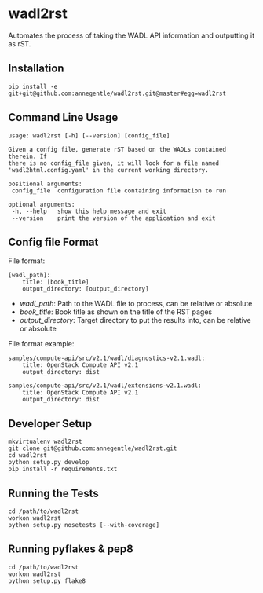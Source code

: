 # wadl2rst

Automates the process of taking the WADL API information and outputting it as rST.

## Installation

    pip install -e git+git@github.com:annegentle/wadl2rst.git@master#egg=wadl2rst

## Command Line Usage

    usage: wadl2rst [-h] [--version] [config_file]

    Given a config file, generate rST based on the WADLs contained therein. If
    there is no config_file given, it will look for a file named
    'wadl2html.config.yaml' in the current working directory.

    positional arguments:
     config_file  configuration file containing information to run

    optional arguments:
     -h, --help   show this help message and exit
     --version    print the version of the application and exit

## Config file Format

File format:

    [wadl_path]:
        title: [book_title]
        output_directory: [output_directory]

- *wadl_path*: Path to the WADL file to process, can be relative or absolute
- *book_title*: Book title as shown on the title of the RST pages
- *output_directory*: Target directory to put the results into, can be relative or absolute

File format example:

    samples/compute-api/src/v2.1/wadl/diagnostics-v2.1.wadl:
        title: OpenStack Compute API v2.1
        output_directory: dist

    samples/compute-api/src/v2.1/wadl/extensions-v2.1.wadl:
        title: OpenStack Compute API v2.1
        output_directory: dist

## Developer Setup

    mkvirtualenv wadl2rst
    git clone git@github.com:annegentle/wadl2rst.git
    cd wadl2rst
    python setup.py develop
    pip install -r requirements.txt

## Running the Tests

    cd /path/to/wadl2rst
    workon wadl2rst
    python setup.py nosetests [--with-coverage]

## Running pyflakes & pep8

    cd /path/to/wadl2rst
    workon wadl2rst
    python setup.py flake8
